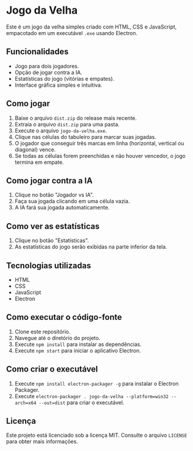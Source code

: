 # Jogo da Velha

Este é um jogo da velha simples criado com HTML, CSS e JavaScript, empacotado em um executável `.exe` usando Electron.

## Funcionalidades

* Jogo para dois jogadores.
* Opção de jogar contra a IA.
* Estatísticas do jogo (vitórias e empates).
* Interface gráfica simples e intuitiva.

## Como jogar

1. Baixe o arquivo `dist.zip` do release mais recente.
2. Extraia o arquivo `dist.zip` para uma pasta.
3. Execute o arquivo `jogo-da-velha.exe`.
4. Clique nas células do tabuleiro para marcar suas jogadas.
5. O jogador que conseguir três marcas em linha (horizontal, vertical ou diagonal) vence.
6. Se todas as células forem preenchidas e não houver vencedor, o jogo termina em empate.

## Como jogar contra a IA

1. Clique no botão "Jogador vs IA".
2. Faça sua jogada clicando em uma célula vazia.
3. A IA fará sua jogada automaticamente.

## Como ver as estatísticas

1. Clique no botão "Estatísticas".
2. As estatísticas do jogo serão exibidas na parte inferior da tela.

## Tecnologias utilizadas

* HTML
* CSS
* JavaScript
* Electron

## Como executar o código-fonte

1. Clone este repositório.
2. Navegue até o diretório do projeto.
3. Execute `npm install` para instalar as dependências.
4. Execute `npm start` para iniciar o aplicativo Electron.

## Como criar o executável

1. Execute `npm install electron-packager -g` para instalar o Electron Packager.
2. Execute `electron-packager . jogo-da-velha --platform=win32 --arch=x64 --out=dist` para criar o executável.

## Licença

Este projeto está licenciado sob a licença MIT. Consulte o arquivo `LICENSE` para obter mais informações.